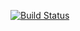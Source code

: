 [![Build Status][travis-image]][travis-url]

[travis-image]: https://travis-ci.org/snapcore/spread-launcher.svg?branch=snapd-snap-confine-proposed
[travis-url]: https://travis-ci.org/snapcore/-spread-launcher?branch=snapd-snap-confine-proposed
